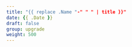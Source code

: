 ```yaml
---
title: "{{ replace .Name "-" " " | title }}"
date: {{ .Date }}
draft: false
group: upgrade
weight: 500
---
```


